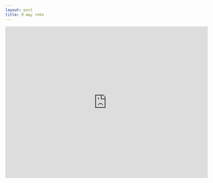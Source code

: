 ```yaml
---
layout: post
title: Я ищу тебя
---
```

<iframe width="640" height="480" src="http://www.youtube.com/embed/TuAaIcQMkSg?rel=0" frameborder="0" allowfullscreen></iframe>